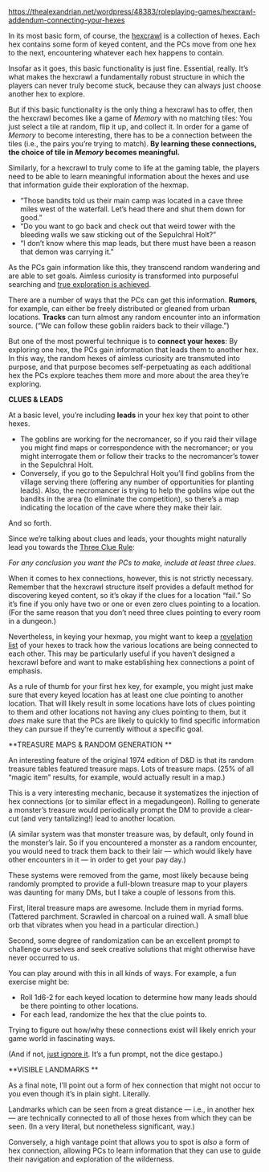 https://thealexandrian.net/wordpress/48383/roleplaying-games/hexcrawl-addendum-connecting-your-hexes

In its most basic form, of course, the [hexcrawl](https://thealexandrian.net/wordpress/46020/roleplaying-games/5e-hexcrawl) is a collection of hexes. Each hex contains some form of keyed content, and the PCs move from one hex to the next, encountering whatever each hex happens to contain.

Insofar as it goes, this basic functionality is just fine. Essential, really. It’s what makes the hexcrawl a fundamentally robust structure in which the players can never truly become stuck, because they can always just choose another hex to explore.

But if this basic functionality is the only thing a hexcrawl has to offer, then the hexcrawl becomes like a game of _Memory_ with no matching tiles: You just select a tile at random, flip it up, and collect it. In order for a game of _Memory_ to become interesting, there has to be a connection between the tiles (i.e., the pairs you’re trying to match). **By learning these connections, the choice of tile in _Memory_ becomes meaningful.**

Similarly, for a hexcrawl to truly come to life at the gaming table, the players need to be able to learn meaningful information about the hexes and use that information guide their exploration of the hexmap.

-   “Those bandits told us their main camp was located in a cave three miles west of the waterfall. Let’s head there and shut them down for good.”
-   “Do you want to go back and check out that weird tower with the bleeding walls we saw sticking out of the Sepulchral Holt?”
-   “I don’t know where this map leads, but there must have been a reason that demon was carrying it.”

As the PCs gain information like this, they transcend random wandering and are able to set goals. Aimless curiosity is transformed into purposeful searching and [true exploration is achieved](https://thealexandrian.net/wordpress/46504/roleplaying-games/whither-exploration-the-invisible-pillar-of-5th-edition).

There are a number of ways that the PCs can get this information. **Rumors**, for example, can either be freely distributed or gleaned from urban locations. **Tracks** can turn almost any random encounter into an information source. (“We can follow these goblin raiders back to their village.”)

But one of the most powerful technique is to **connect your hexes**: By exploring one hex, the PCs gain information that leads them to another hex. In this way, the random hexes of aimless curiosity are transmuted into purpose, and that purpose becomes self-perpetuating as each additional hex the PCs explore teaches them more and more about the area they’re exploring.

**CLUES & LEADS**

At a basic level, you’re including **leads** in your hex key that point to other hexes.

-   The goblins are working for the necromancer, so if you raid their village you might find maps or correspondence with the necromancer; or you might interrogate them or follow their tracks to the necromancer’s tower in the Sepulchral Holt.
-   Conversely, if you go to the Sepulchral Holt you’ll find goblins from the village serving there (offering any number of opportunities for planting leads). Also, the necromancer is trying to help the goblins wipe out the bandits in the area (to eliminate the competition), so there’s a map indicating the location of the cave where they make their lair.

And so forth.

Since we’re talking about clues and leads, your thoughts might naturally lead you towards the [Three Clue Rule](https://thealexandrian.net/wordpress/1118/roleplaying-games/three-clue-rule):

_For any conclusion you want the PCs to make, include at least three clues_.

When it comes to hex connections, however, this is not strictly necessary. Remember that the hexcrawl structure itself provides a default method for discovering keyed content, so it’s okay if the clues for a location “fail.” So it’s fine if you only have two or one or even zero clues pointing to a location. (For the same reason that you don’t need three clues pointing to every room in a dungeon.)

Nevertheless, in keying your hexmap, you might want to keep a [revelation list](https://thealexandrian.net/wordpress/40978/roleplaying-games/random-gm-tip-using-revelation-lists) of your hexes to track how the various locations are being connected to each other. This may be particularly useful if you haven’t designed a hexcrawl before and want to make establishing hex connections a point of emphasis.

As a rule of thumb for your first hex key, for example, you might just make sure that every keyed location has at least one clue pointing to another location. That will likely result in some locations have lots of clues pointing to them and other locations not having any clues pointing to them, but it _does_ make sure that the PCs are likely to quickly to find specific information they can pursue if they’re currently without a specific goal.

**TREASURE MAPS & RANDOM GENERATION  **

An interesting feature of the original 1974 edition of D&D is that its random treasure tables featured treasure maps. Lots of treasure maps. (25% of all “magic item” results, for example, would actually result in a map.)

This is a very interesting mechanic, because it systematizes the injection of hex connections (or to similar effect in a megadungeon). Rolling to generate a monster’s treasure would periodically prompt the DM to provide a clear-cut (and very tantalizing!) lead to another location.

(A similar system was that monster treasure was, by default, only found in the monster’s lair. So if you encountered a monster as a random encounter, you would need to track them back to their lair — which would likely have other encounters in it — in order to get your pay day.)

These systems were removed from the game, most likely because being randomly prompted to provide a full-blown treasure map to your players was daunting for many DMs, but I take a couple of lessons from this.

First, literal treasure maps are awesome. Include them in myriad forms. (Tattered parchment. Scrawled in charcoal on a ruined wall. A small blue orb that vibrates when you head in a particular direction.)

Second, some degree of randomization can be an excellent prompt to challenge ourselves and seek creative solutions that might otherwise have never occurred to us.

You can play around with this in all kinds of ways. For example, a fun exercise might be:

-   Roll 1d6-2 for each keyed location to determine how many leads should be there pointing to other locations.
-   For each lead, randomize the hex that the clue points to.

Trying to figure out how/why these connections exist will likely enrich your game world in fascinating ways.

(And if not, [just ignore it](https://thealexandrian.net/wordpress/43720/roleplaying-games/the-fudging-corollary-not-all-dice-rolls-are-mechanics). It’s a fun prompt, not the dice gestapo.)

**VISIBLE LANDMARKS **

As a final note, I’ll point out a form of hex connection that might not occur to you even though it’s in plain sight. Literally.

Landmarks which can be seen from a great distance — i.e., in another hex — are technically connected to all of those hexes from which they can be seen. (In a very literal, but nonetheless significant, way.)

Conversely, a high vantage point that allows you to spot is _also_ a form of hex connection, allowing PCs to learn information that they can use to guide their navigation and exploration of the wilderness.
